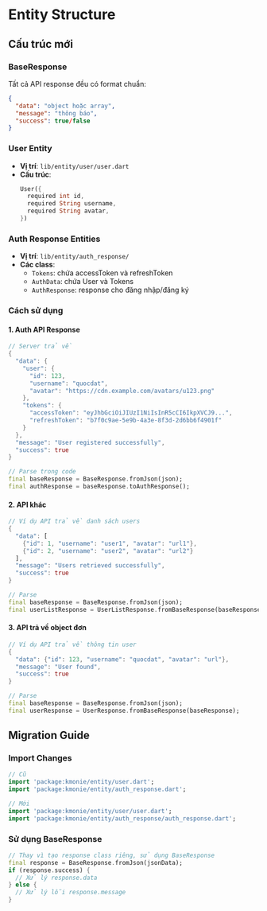 # Entity Structure

## Cấu trúc mới

### BaseResponse
Tất cả API response đều có format chuẩn:
```json
{
  "data": "object hoặc array",
  "message": "thông báo",
  "success": true/false
}
```

### User Entity
- **Vị trí**: `lib/entity/user/user.dart`
- **Cấu trúc**:
  ```dart
  User({
    required int id,
    required String username,
    required String avatar,
  })
  ```

### Auth Response Entities
- **Vị trí**: `lib/entity/auth_response/`
- **Các class**:
  - `Tokens`: chứa accessToken và refreshToken
  - `AuthData`: chứa User và Tokens
  - `AuthResponse`: response cho đăng nhập/đăng ký

### Cách sử dụng

#### 1. Auth API Response
```dart
// Server trả về
{
  "data": {
    "user": {
      "id": 123,
      "username": "quocdat",
      "avatar": "https://cdn.example.com/avatars/u123.png"
    },
    "tokens": {
      "accessToken": "eyJhbGciOiJIUzI1NiIsInR5cCI6IkpXVCJ9...",
      "refreshToken": "b7f0c9ae-5e9b-4a3e-8f3d-2d6bb6f4901f"
    }
  },
  "message": "User registered successfully",
  "success": true
}

// Parse trong code
final baseResponse = BaseResponse.fromJson(json);
final authResponse = baseResponse.toAuthResponse();
```

#### 2. API khác
```dart
// Ví dụ API trả về danh sách users
{
  "data": [
    {"id": 1, "username": "user1", "avatar": "url1"},
    {"id": 2, "username": "user2", "avatar": "url2"}
  ],
  "message": "Users retrieved successfully",
  "success": true
}

// Parse
final baseResponse = BaseResponse.fromJson(json);
final userListResponse = UserListResponse.fromBaseResponse(baseResponse);
```

#### 3. API trả về object đơn
```dart
// Ví dụ API trả về thông tin user
{
  "data": {"id": 123, "username": "quocdat", "avatar": "url"},
  "message": "User found",
  "success": true
}

// Parse
final baseResponse = BaseResponse.fromJson(json);
final userResponse = UserResponse.fromBaseResponse(baseResponse);
```

## Migration Guide

### Import Changes
```dart
// Cũ
import 'package:kmonie/entity/user.dart';
import 'package:kmonie/entity/auth_response.dart';

// Mới
import 'package:kmonie/entity/user/user.dart';
import 'package:kmonie/entity/auth_response/auth_response.dart';
```

### Sử dụng BaseResponse
```dart
// Thay vì tạo response class riêng, sử dụng BaseResponse
final response = BaseResponse.fromJson(jsonData);
if (response.success) {
  // Xử lý response.data
} else {
  // Xử lý lỗi response.message
}
```
